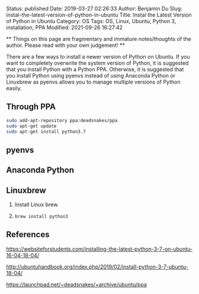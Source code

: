 Status: published
Date: 2019-03-27 02:26:33
Author: Benjamin Du
Slug: instal-the-latest-version-of-python-in-ubuntu
Title: Instal the Latest Version of Python in Ubuntu
Category: OS
Tags: OS, Linux, Ubuntu, Python 3, installation, PPA
Modified: 2021-09-26 16:27:42

**
Things on this page are fragmentary and immature notes/thoughts of the author.
Please read with your own judgement!
**

There are a few ways to install a newer version of Python on Ubuntu. 
If you want to completely overwrite the system version of Python,
it is suggested that you install Python with a Python PPA. 
Otherwise, 
it is suggested that you install Python using pyenvs
instead of using Anaconda Python or Linuxbrew
as pyenvs allows you to manage multiple versions of Python easily.

## Through PPA

```Bash
sudo add-apt-repository ppa:deadsnakes/ppa
sudo apt-get update
sudo apt-get install python3.7
```

## pyenvs

## Anaconda Python 

## Linuxbrew 

1. Install Linux brew. 

2. `brew install python3`

## References

https://websiteforstudents.com/installing-the-latest-python-3-7-on-ubuntu-16-04-18-04/

http://ubuntuhandbook.org/index.php/2019/02/install-python-3-7-ubuntu-18-04/

https://launchpad.net/~deadsnakes/+archive/ubuntu/ppa

